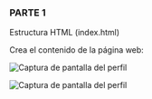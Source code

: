 ### PARTE 1 

Estructura HTML (index.html)

Crea el contenido de la página web:


![Captura de pantalla del perfil](https://i.ibb.co/hJrznRfg/C-digo.png)



![Captura de pantalla del perfil](https://i.ibb.co/bDbq6QC/perfil-1.png)
















        







        
